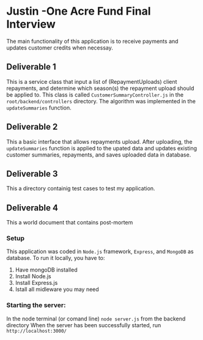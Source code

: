 # Justin -One Acre Fund Final Interview

The main functionality of this application is to receive payments and updates customer credits when necessay.

## Deliverable 1
 This is a service class that input a list of (RepaymentUploads) client repayments, and determine which season(s) the repayment upload should be applied to. This class  is called `CustomerSummaryController.js` in the 
 `root/backend/controllers` directory. The algorithm was implemented in the `updateSummaries` function.

## Deliverable 2
 This a basic interface that allows repayments upload. After uploading, the `updateSummaries` function
 is applied to the upated data and updates existing customer summaries, repayments, and saves uploaded data
 in database.

## Deliverable 3
 This a directory containig test cases to test my application.

## Deliverable 4
 This a world document that contains post-mortem

### Setup

This application was coded in `Node.js` framework, `Express`, and `MongoDB` as database.
To run it locally, you have to:

1. Have mongoDB installed 
2. Install Node.js
3. Install Express.js
4. Istall all midleware you may need

### Starting the server:
In the node terminal (or comand line)
`node server.js` from the backend directory
When the server has been successfully started, run `http://localhost:3000/`